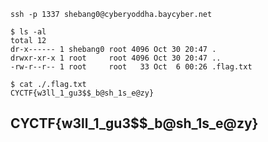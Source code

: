 

`ssh -p 1337 shebang0@cyberyoddha.baycyber.net`

```
$ ls -al
total 12
dr-x------ 1 shebang0 root 4096 Oct 30 20:47 .
drwxr-xr-x 1 root     root 4096 Oct 30 20:47 ..
-rw-r--r-- 1 root     root   33 Oct  6 00:26 .flag.txt
```

```
$ cat ./.flag.txt
CYCTF{w3ll_1_gu3$$_b@sh_1s_e@zy}
```

## CYCTF{w3ll_1_gu3$$_b@sh_1s_e@zy}

